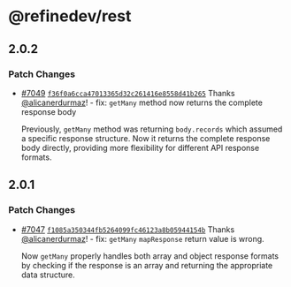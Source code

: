 # @refinedev/rest

## 2.0.2

### Patch Changes

- [#7049](https://github.com/refinedev/refine/pull/7049) [`f36f0a6cca47013365d32c261416e8558d41b265`](https://github.com/refinedev/refine/commit/f36f0a6cca47013365d32c261416e8558d41b265) Thanks [@alicanerdurmaz](https://github.com/alicanerdurmaz)! - fix: `getMany` method now returns the complete response body

  Previously, `getMany` method was returning `body.records` which assumed a specific response structure. Now it returns the complete response body directly, providing more flexibility for different API response formats.

## 2.0.1

### Patch Changes

- [#7047](https://github.com/refinedev/refine/pull/7047) [`f1085a350344fb5264099fc46123a8b05944154b`](https://github.com/refinedev/refine/commit/f1085a350344fb5264099fc46123a8b05944154b) Thanks [@alicanerdurmaz](https://github.com/alicanerdurmaz)! - fix: `getMany` `mapResponse` return value is wrong.

  Now `getMany` properly handles both array and object response formats by checking if the response is an array and returning the appropriate data structure.
